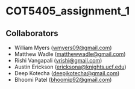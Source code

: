 # COT5405_assignment_1
## Collaborators
- William Myers (wmyers09@gmail.com)
- Matthew Wadle (matthewwadle@gmail.com)
- Rishi Vangapali (vrishi@gmail.com)
- Austin Erickson (ericksona@knights.ucf.edu)
- Deep Kotecha (deepjkotecha@gmail.com)
- Bhoomi Patel (bhoomip92@gmail.com)
